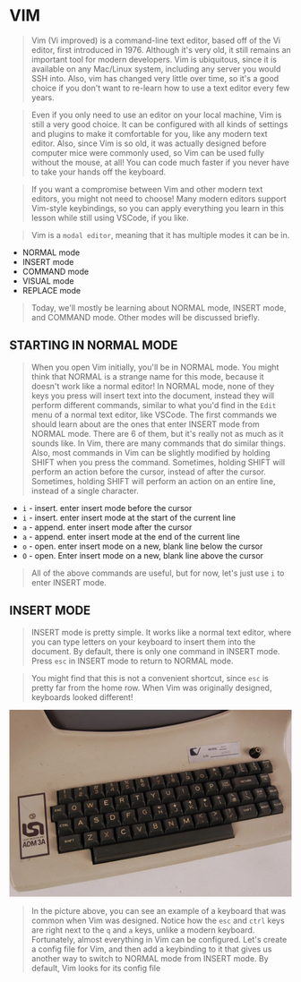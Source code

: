 # VIM

> Vim (Vi improved) is a command-line text editor, based off of the Vi editor, first introduced in 1976. Although it's very old, it still remains an important tool for modern developers. Vim is ubiquitous, since it is available on any Mac/Linux system, including any server you would SSH into. Also, vim has changed very little over time, so it's a good choice if you don't want to re-learn how to use a text editor every few years.

> Even if you only need to use an editor on your local machine, Vim is still a very good choice. It can be configured with all kinds of settings and plugins to make it comfortable for you, like any modern text editor. Also, since Vim is so old, it was actually designed before computer mice were commonly used, so Vim can be used fully without the mouse, at all! You can code much faster if you never have to take your hands off the keyboard. 

> If you want a compromise between Vim and other modern text editors, you might not need to choose! Many modern editors support Vim-style keybindings, so you can apply everything you learn in this lesson while still using VSCode, if you like.


> Vim is a `modal editor`, meaning that it has multiple modes it can be in.
- NORMAL mode
- INSERT mode
- COMMAND mode
- VISUAL mode
- REPLACE mode

> Today, we'll mostly be learning about NORMAL mode, INSERT mode, and COMMAND mode. Other modes will be discussed briefly. 

## STARTING IN NORMAL MODE
> When you open Vim initially, you'll be in NORMAL mode. You might think that NORMAL is a strange name for this mode, because it doesn't work like a normal editor! In NORMAL mode, none of they keys you press will insert text into the document, instead they will perform different commands, similar to what you'd find in the `Edit` menu of a normal text editor, like VSCode. The first commands we should learn about are the ones that enter INSERT mode from NORMAL mode. There are 6 of them, but it's really not as much as it sounds like. In Vim, there are many commands that do similar things. Also, most commands in Vim can be slightly modified by holding SHIFT when you press the command. Sometimes, holding SHIFT will perform an action before the cursor, instead of after the cursor. Sometimes, holding SHIFT will perform an action on an entire line, instead of a single character. 
- `i` - insert. enter insert mode before the cursor
- `i` - insert. enter insert mode at the start of the current line
- `a` - append. enter insert mode after the cursor
- `a` - append. enter insert mode at the end of the current line
- `o` - open.   enter insert mode on a new, blank line below the cursor
- `O` - open.   Enter insert mode on a new, blank line above the cursor

> All of the above commands are useful, but for now, let's just use `i` to enter INSERT mode.

## INSERT MODE
> INSERT mode is pretty simple. It works like a normal text editor, where you can type letters on your keyboard to insert them into the document. By default, there is only one command in INSERT mode. Press `esc` in INSERT mode to return to NORMAL mode. 

> You might find that this is not a convenient shortcut, since `esc` is pretty far from the home row. When Vim was originally designed, keyboards looked different!

![keys](../page-resources/vim-keyboard.webp)

> In the picture above, you can see an example of a keyboard that was common when Vim was designed. Notice how the `esc` and `ctrl` keys are right next to the `q` and `a` keys, unlike a modern keyboard. Fortunately, almost everything in Vim can be configured. Let's create a config file for Vim, and then add a keybinding to it that gives us another way to switch to NORMAL mode from INSERT mode. By default, Vim looks for its config file 